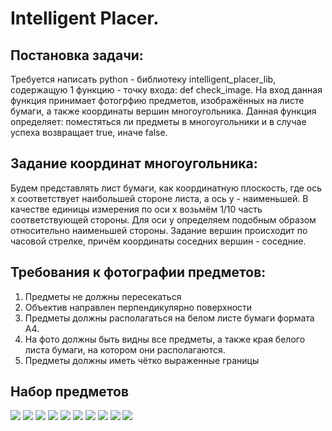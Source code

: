 # Intelligent Placer.

## Постановка задачи:
Требуется написать python - библиотеку intelligent_placer_lib, содержащую 1 функцию - точку входа: def check_image. На вход данная функция принимает фотогрфию предметов, изображённых на листе бумаги, а также координаты вершин многоугольника. Данная функция определяет: поместяться ли предметы в многоугольники и в случае успеха возвращает true, иначе false.

## Задание координат многоугольника:
Будем представлять лист бумаги, как координатную плоскость, где ось x соответствует наибольшей стороне листа, а ось y - наименьшей. В качестве единицы измерения по оси x возьмём 1/10 часть соответствующей стороны. Для оси y определяем подобным образом относительно наименьшей стороны. Задание вершин происходит по часовой стрелке, причём координаты соседних вершин - соседние.

## Требования к фотографии предметов:
1. Предметы не должны пересекаться
2. Объектив направлен перпендикулярно поверхности
3. Предметы должны располагаться на белом листе бумаги формата A4.
4. На фото должны быть видны все предметы, а также края белого листа бумаги, на котором они располагаются.
5. Предметы должны иметь чётко выраженные границы

## Набор предметов
![](./images/items/book.jpg)
![](./images/items/check_book.jpg)
![](./images/items/clock.jpg)
![](./images/items/cup.jpg)
![](./images/items/key.jpg)
![](./images/items/lighter.jpg)
![](./images/items/pen.jpg)
![](./images/items/pin.jpg)
![](./images/items/razor.jpg)
![](./images/items/scissors.jpg)
